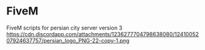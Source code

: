 # FiveM
 FiveM scripts for persian city server version 3
 https://cdn.discordapp.com/attachments/1236277704798638080/1241005207924637757/persian_logo_PNG-22-copy-1.png
